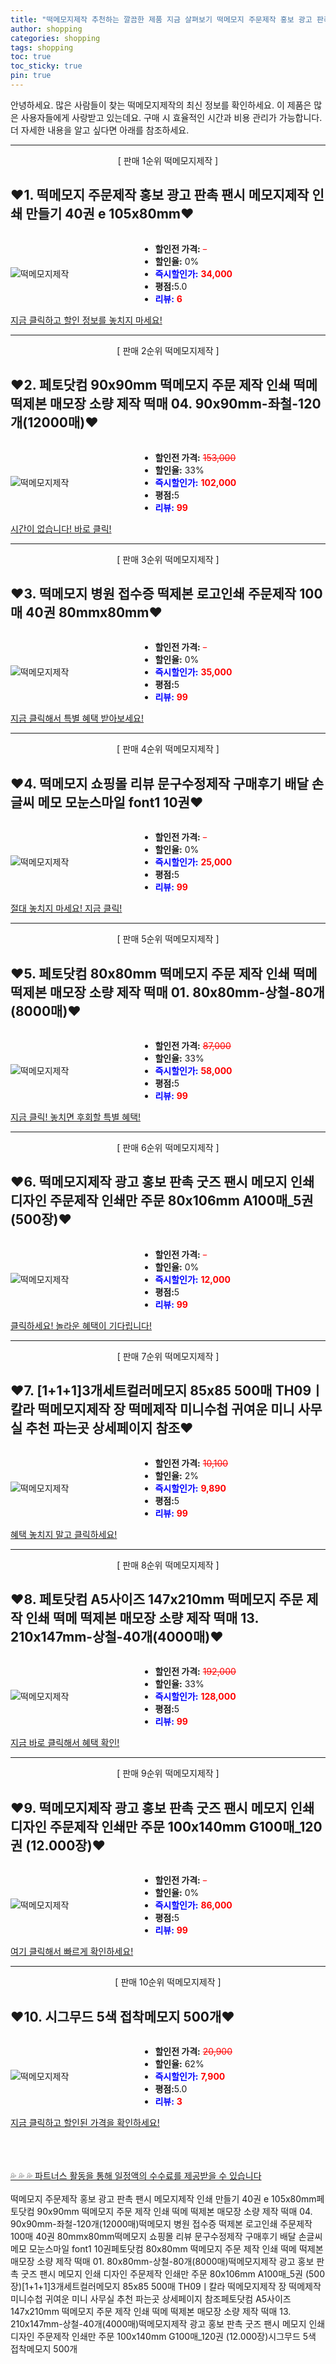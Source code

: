 ```yaml
---
title: "떡메모지제작 추천하는 깔끔한 제품 지금 살펴보기 떡메모지 주문제작 홍보 광고 판촉"
author: shopping
categories: shopping
tags: shopping
toc: true
toc_sticky: true
pin: true
---
```

안녕하세요. 많은 사람들이 찾는 떡메모지제작의 최신 정보를 확인하세요. 이 제품은 많은 사용자들에게 사랑받고 있는데요. 구매 시 효율적인 시간과 비용 관리가 가능합니다. 더 자세한 내용을 알고 싶다면 아래를 참조하세요.

---
<p class="toplist" style="margin: 0 auto; display: block; width: fit-content;">[ 판매 1순위 떡메모지제작 ]</p>

<h2><strong>❤️1. 떡메모지 주문제작 홍보 광고 판촉 팬시 메모지제작 인쇄 만들기 40권 e 105x80mm❤️</strong></h2>

<div style="display: flex; align-items: center;">
    <div style="flex: 0.4;">
        <img src="https://thumbnail6.coupangcdn.com/thumbnails/remote/230x230ex/image/vendor_inventory/bcd7/1aa1d8f70cb24e40e0e482c7b9e4362355f19a2aa11fe4de7687e1eb9700.jpg" alt="떡메모지제작" style="max-width: 100%;">
    </div>
    <div style="flex: 0.6; margin-left: 10px;">
        <ul>
            <li><strong>할인전 가격:</strong> <del style="color: red;">-</del></li>
            <li><strong>할인율:</strong> 0%</li>
            <li><span style='color:blue'><strong>즉시할인가:</strong></span> <span style='color:red'><strong>34,000</strong></span></li>
            <li><strong>평점:</strong>5.0</li>
            <li><span style='color:blue'><strong>리뷰:</strong></span> <span style='color:red'><strong>6</strong></span></li>
        </ul>
    </div>
</div>
<div class="center">
    <a href="https://selin100587001.github.io?lptag=AF9450613&subid=githubio&pageKey=1367590534&traceid=V0-153&itemId=2399724834&vendorItemId=70396112620" class="myButton">
        지금 클릭하고 할인 정보를 놓치지 마세요!
    </a>
</div>


---
<p class="toplist" style="margin: 0 auto; display: block; width: fit-content;">[ 판매 2순위 떡메모지제작 ]</p>

<h2><strong>❤️2. 페토닷컴 90x90mm 떡메모지 주문 제작 인쇄 떡메 떡제본 매모장 소량 제작 떡매 04. 90x90mm-좌철-120개(12000매)❤️</strong></h2>

<div style="display: flex; align-items: center;">
    <div style="flex: 0.4;">
        <img src="https://thumbnail7.coupangcdn.com/thumbnails/remote/230x230ex/image/vendor_inventory/8bb3/fed0065a495469766bafd7bfe4324a98d653e9f345d079ccf0cf2860fb40.jpg" alt="떡메모지제작" style="max-width: 100%;">
    </div>
    <div style="flex: 0.6; margin-left: 10px;">
        <ul>
            <li><strong>할인전 가격:</strong> <del style="color: red;">153,000</del></li>
            <li><strong>할인율:</strong> 33%</li>
            <li><span style='color:blue'><strong>즉시할인가:</strong></span> <span style='color:red'><strong>102,000</strong></span></li>
            <li><strong>평점:</strong>5</li>
            <li><span style='color:blue'><strong>리뷰:</strong></span> <span style='color:red'><strong>99</strong></span></li>
        </ul>
    </div>
</div>
<div class="center">
    <a href="https://selin100587001.github.io?lptag=AF9450613&subid=githubio&pageKey=7113886881&traceid=V0-153&itemId=17792073342&vendorItemId=84956155389" class="myButton">
        시간이 없습니다! 바로 클릭!
    </a>
</div>


---
<p class="toplist" style="margin: 0 auto; display: block; width: fit-content;">[ 판매 3순위 떡메모지제작 ]</p>

<h2><strong>❤️3. 떡메모지 병원 접수증 떡제본 로고인쇄 주문제작 100매 40권 80mmx80mm❤️</strong></h2>

<div style="display: flex; align-items: center;">
    <div style="flex: 0.4;">
        <img src="https://thumbnail8.coupangcdn.com/thumbnails/remote/230x230ex/image/vendor_inventory/ab00/17cd7757f9851719eebf5424e81401b7612d886bc8f6620118ff63408c11.jpg" alt="떡메모지제작" style="max-width: 100%;">
    </div>
    <div style="flex: 0.6; margin-left: 10px;">
        <ul>
            <li><strong>할인전 가격:</strong> <del style="color: red;">-</del></li>
            <li><strong>할인율:</strong> 0%</li>
            <li><span style='color:blue'><strong>즉시할인가:</strong></span> <span style='color:red'><strong>35,000</strong></span></li>
            <li><strong>평점:</strong>5</li>
            <li><span style='color:blue'><strong>리뷰:</strong></span> <span style='color:red'><strong>99</strong></span></li>
        </ul>
    </div>
</div>
<div class="center">
    <a href="https://selin100587001.github.io?lptag=AF9450613&subid=githubio&pageKey=8149080873&traceid=V0-153&itemId=23183114040&vendorItemId=90215805050" class="myButton">
        지금 클릭해서 특별 혜택 받아보세요!
    </a>
</div>


---
<p class="toplist" style="margin: 0 auto; display: block; width: fit-content;">[ 판매 4순위 떡메모지제작 ]</p>

<h2><strong>❤️4. 떡메모지 쇼핑몰 리뷰 문구수정제작 구매후기 배달 손글씨 메모 모눈스마일 font1 10권❤️</strong></h2>

<div style="display: flex; align-items: center;">
    <div style="flex: 0.4;">
        <img src="https://thumbnail6.coupangcdn.com/thumbnails/remote/230x230ex/image/vendor_inventory/280c/965d49db0f721b16a511111c8dd7723047e355c92b4fa9d26d15aa6de4e3.jpg" alt="떡메모지제작" style="max-width: 100%;">
    </div>
    <div style="flex: 0.6; margin-left: 10px;">
        <ul>
            <li><strong>할인전 가격:</strong> <del style="color: red;">-</del></li>
            <li><strong>할인율:</strong> 0%</li>
            <li><span style='color:blue'><strong>즉시할인가:</strong></span> <span style='color:red'><strong>25,000</strong></span></li>
            <li><strong>평점:</strong>5</li>
            <li><span style='color:blue'><strong>리뷰:</strong></span> <span style='color:red'><strong>99</strong></span></li>
        </ul>
    </div>
</div>
<div class="center">
    <a href="https://selin100587001.github.io?lptag=AF9450613&subid=githubio&pageKey=8174838599&traceid=V0-153&itemId=23359882187&vendorItemId=90390383964" class="myButton">
        절대 놓치지 마세요! 지금 클릭!
    </a>
</div>


---
<p class="toplist" style="margin: 0 auto; display: block; width: fit-content;">[ 판매 5순위 떡메모지제작 ]</p>

<h2><strong>❤️5. 페토닷컴 80x80mm 떡메모지 주문 제작 인쇄 떡메 떡제본 매모장 소량 제작 떡매 01. 80x80mm-상철-80개(8000매)❤️</strong></h2>

<div style="display: flex; align-items: center;">
    <div style="flex: 0.4;">
        <img src="https://thumbnail9.coupangcdn.com/thumbnails/remote/230x230ex/image/vendor_inventory/0018/7b04b9e2211825e56e6eaaf381d9a82a43312a1ff0a648dcd4e3bbdc697d.jpg" alt="떡메모지제작" style="max-width: 100%;">
    </div>
    <div style="flex: 0.6; margin-left: 10px;">
        <ul>
            <li><strong>할인전 가격:</strong> <del style="color: red;">87,000</del></li>
            <li><strong>할인율:</strong> 33%</li>
            <li><span style='color:blue'><strong>즉시할인가:</strong></span> <span style='color:red'><strong>58,000</strong></span></li>
            <li><strong>평점:</strong>5</li>
            <li><span style='color:blue'><strong>리뷰:</strong></span> <span style='color:red'><strong>99</strong></span></li>
        </ul>
    </div>
</div>
<div class="center">
    <a href="https://selin100587001.github.io?lptag=AF9450613&subid=githubio&pageKey=7112186891&traceid=V0-153&itemId=17782780063&vendorItemId=84946888208" class="myButton">
        지금 클릭! 놓치면 후회할 특별 혜택!
    </a>
</div>


---
<p class="toplist" style="margin: 0 auto; display: block; width: fit-content;">[ 판매 6순위 떡메모지제작 ]</p>

<h2><strong>❤️6. 떡메모지제작 광고 홍보 판촉 굿즈 팬시 메모지 인쇄 디자인 주문제작 인쇄만 주문 80x106mm A100매_5권 (500장)❤️</strong></h2>

<div style="display: flex; align-items: center;">
    <div style="flex: 0.4;">
        <img src="https://thumbnail10.coupangcdn.com/thumbnails/remote/230x230ex/image/vendor_inventory/256d/9bdfaf439f49cb8ca60844d7bb3352e53fe08f151c320fe93ffdf34f9686.jpg" alt="떡메모지제작" style="max-width: 100%;">
    </div>
    <div style="flex: 0.6; margin-left: 10px;">
        <ul>
            <li><strong>할인전 가격:</strong> <del style="color: red;">-</del></li>
            <li><strong>할인율:</strong> 0%</li>
            <li><span style='color:blue'><strong>즉시할인가:</strong></span> <span style='color:red'><strong>12,000</strong></span></li>
            <li><strong>평점:</strong>5</li>
            <li><span style='color:blue'><strong>리뷰:</strong></span> <span style='color:red'><strong>99</strong></span></li>
        </ul>
    </div>
</div>
<div class="center">
    <a href="https://selin100587001.github.io?lptag=AF9450613&subid=githubio&pageKey=8142628637&traceid=V0-153&itemId=23140958470&vendorItemId=90173846682" class="myButton">
        클릭하세요! 놀라운 혜택이 기다립니다!
    </a>
</div>


---
<p class="toplist" style="margin: 0 auto; display: block; width: fit-content;">[ 판매 7순위 떡메모지제작 ]</p>

<h2><strong>❤️7. [1+1+1]3개세트컬러메모지 85x85 500매 TH09ㅣ칼라 떡메모지제작 장 떡메제작 미니수첩 귀여운 미니 사무실 추천 파는곳 상세페이지 참조❤️</strong></h2>

<div style="display: flex; align-items: center;">
    <div style="flex: 0.4;">
        <img src="https://thumbnail7.coupangcdn.com/thumbnails/remote/230x230ex/image/vendor_inventory/f1f0/47f4b1bb50a9167e7a99aab2174e4f1eeea8617b46194e12b089f27dcfa2.png" alt="떡메모지제작" style="max-width: 100%;">
    </div>
    <div style="flex: 0.6; margin-left: 10px;">
        <ul>
            <li><strong>할인전 가격:</strong> <del style="color: red;">10,100</del></li>
            <li><strong>할인율:</strong> 2%</li>
            <li><span style='color:blue'><strong>즉시할인가:</strong></span> <span style='color:red'><strong>9,890</strong></span></li>
            <li><strong>평점:</strong>5</li>
            <li><span style='color:blue'><strong>리뷰:</strong></span> <span style='color:red'><strong>99</strong></span></li>
        </ul>
    </div>
</div>
<div class="center">
    <a href="https://selin100587001.github.io?lptag=AF9450613&subid=githubio&pageKey=8173034258&traceid=V0-153&itemId=23348998845&vendorItemId=90379922173" class="myButton">
        혜택 놓치지 말고 클릭하세요!
    </a>
</div>


---
<p class="toplist" style="margin: 0 auto; display: block; width: fit-content;">[ 판매 8순위 떡메모지제작 ]</p>

<h2><strong>❤️8. 페토닷컴 A5사이즈 147x210mm 떡메모지 주문 제작 인쇄 떡메 떡제본 매모장 소량 제작 떡매 13. 210x147mm-상철-40개(4000매)❤️</strong></h2>

<div style="display: flex; align-items: center;">
    <div style="flex: 0.4;">
        <img src="https://thumbnail6.coupangcdn.com/thumbnails/remote/230x230ex/image/vendor_inventory/16f2/ac1302d37db4375299718e20fa657688e99805fc7a373dab951e5855bd5b.jpg" alt="떡메모지제작" style="max-width: 100%;">
    </div>
    <div style="flex: 0.6; margin-left: 10px;">
        <ul>
            <li><strong>할인전 가격:</strong> <del style="color: red;">192,000</del></li>
            <li><strong>할인율:</strong> 33%</li>
            <li><span style='color:blue'><strong>즉시할인가:</strong></span> <span style='color:red'><strong>128,000</strong></span></li>
            <li><strong>평점:</strong>5</li>
            <li><span style='color:blue'><strong>리뷰:</strong></span> <span style='color:red'><strong>99</strong></span></li>
        </ul>
    </div>
</div>
<div class="center">
    <a href="https://selin100587001.github.io?lptag=AF9450613&subid=githubio&pageKey=7114035531&traceid=V0-153&itemId=17793055681&vendorItemId=84957134516" class="myButton">
        지금 바로 클릭해서 혜택 확인!
    </a>
</div>


---
<p class="toplist" style="margin: 0 auto; display: block; width: fit-content;">[ 판매 9순위 떡메모지제작 ]</p>

<h2><strong>❤️9. 떡메모지제작 광고 홍보 판촉 굿즈 팬시 메모지 인쇄 디자인 주문제작 인쇄만 주문 100x140mm G100매_120권 (12.000장)❤️</strong></h2>

<div style="display: flex; align-items: center;">
    <div style="flex: 0.4;">
        <img src="https://thumbnail10.coupangcdn.com/thumbnails/remote/230x230ex/image/vendor_inventory/256d/9bdfaf439f49cb8ca60844d7bb3352e53fe08f151c320fe93ffdf34f9686.jpg" alt="떡메모지제작" style="max-width: 100%;">
    </div>
    <div style="flex: 0.6; margin-left: 10px;">
        <ul>
            <li><strong>할인전 가격:</strong> <del style="color: red;">-</del></li>
            <li><strong>할인율:</strong> 0%</li>
            <li><span style='color:blue'><strong>즉시할인가:</strong></span> <span style='color:red'><strong>86,000</strong></span></li>
            <li><strong>평점:</strong>5</li>
            <li><span style='color:blue'><strong>리뷰:</strong></span> <span style='color:red'><strong>99</strong></span></li>
        </ul>
    </div>
</div>
<div class="center">
    <a href="https://selin100587001.github.io?lptag=AF9450613&subid=githubio&pageKey=8142628637&traceid=V0-153&itemId=23140958445&vendorItemId=90173846598" class="myButton">
        여기 클릭해서 빠르게 확인하세요!
    </a>
</div>


---
<p class="toplist" style="margin: 0 auto; display: block; width: fit-content;">[ 판매 10순위 떡메모지제작 ]</p>

<h2><strong>❤️10. 시그무드 5색 접착메모지 500개❤️</strong></h2>

<div style="display: flex; align-items: center;">
    <div style="flex: 0.4;">
        <img src="https://thumbnail10.coupangcdn.com/thumbnails/remote/230x230ex/image/vendor_inventory/2b0d/fb0177af91906eb48fdd9c32adcd6e5d0e5451924585fa029bf950cc6614.jpg" alt="떡메모지제작" style="max-width: 100%;">
    </div>
    <div style="flex: 0.6; margin-left: 10px;">
        <ul>
            <li><strong>할인전 가격:</strong> <del style="color: red;">20,900</del></li>
            <li><strong>할인율:</strong> 62%</li>
            <li><span style='color:blue'><strong>즉시할인가:</strong></span> <span style='color:red'><strong>7,900</strong></span></li>
            <li><strong>평점:</strong>5.0</li>
            <li><span style='color:blue'><strong>리뷰:</strong></span> <span style='color:red'><strong>3</strong></span></li>
        </ul>
    </div>
</div>
<div class="center">
    <a href="https://selin100587001.github.io?lptag=AF9450613&subid=githubio&pageKey=8219867205&traceid=V0-153&itemId=23623253761&vendorItemId=90648818900" class="myButton">
        지금 클릭하고 할인된 가격을 확인하세요!
    </a>
</div>

<br><br><br>[💦 💦 💦 파트너스 활동을 통해 일정액의 수수료를 제공받을 수 있습니다](https://link.coupang.com/a/bcpT2c)<br><br>떡메모지 주문제작 홍보 광고 판촉 팬시 메모지제작 인쇄 만들기 40권 e 105x80mm페토닷컴 90x90mm 떡메모지 주문 제작 인쇄 떡메 떡제본 매모장 소량 제작 떡매 04. 90x90mm-좌철-120개(12000매)떡메모지 병원 접수증 떡제본 로고인쇄 주문제작 100매 40권 80mmx80mm떡메모지 쇼핑몰 리뷰 문구수정제작 구매후기 배달 손글씨 메모 모눈스마일 font1 10권페토닷컴 80x80mm 떡메모지 주문 제작 인쇄 떡메 떡제본 매모장 소량 제작 떡매 01. 80x80mm-상철-80개(8000매)떡메모지제작 광고 홍보 판촉 굿즈 팬시 메모지 인쇄 디자인 주문제작 인쇄만 주문 80x106mm A100매_5권 (500장)[1+1+1]3개세트컬러메모지 85x85 500매 TH09ㅣ칼라 떡메모지제작 장 떡메제작 미니수첩 귀여운 미니 사무실 추천 파는곳 상세페이지 참조페토닷컴 A5사이즈 147x210mm 떡메모지 주문 제작 인쇄 떡메 떡제본 매모장 소량 제작 떡매 13. 210x147mm-상철-40개(4000매)떡메모지제작 광고 홍보 판촉 굿즈 팬시 메모지 인쇄 디자인 주문제작 인쇄만 주문 100x140mm G100매_120권 (12.000장)시그무드 5색 접착메모지 500개